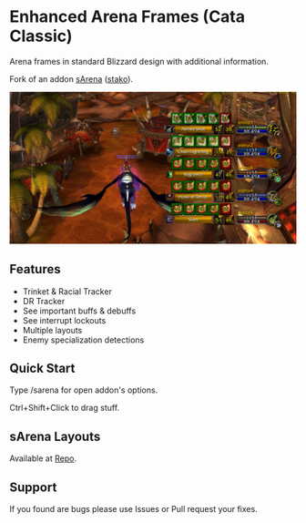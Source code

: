 # Enhanced Arena Frames (Cata Classic)

Arena frames in standard Blizzard design with additional information. 

Fork of an addon [sArena](https://github.com/stako/sArena) ([stako](https://github.com/stako)).

![Preview](https://github.com/a3st/sArena/raw/main/media/sArena_1.png)

## Features

- Trinket & Racial Tracker
- DR Tracker
- See important buffs & debuffs
- See interrupt lockouts
- Multiple layouts
- Enemy specialization detections

## Quick Start

Type /sarena for open addon's options.

Ctrl+Shift+Click to drag stuff.

## sArena Layouts

Available at [Repo](https://github.com/a3st/sArena_Layouts).

## Support

If you found are bugs please use Issues or Pull request your fixes.